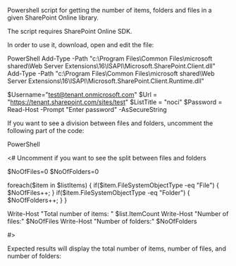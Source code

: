 Powershell script for getting the number of items, folders and files in a given SharePoint Online library.

 

The script requires SharePoint Online SDK.

 

In order to use it, download, open and edit the file:

 

PowerShell
Add-Type -Path "c:\Program Files\Common Files\microsoft shared\Web Server Extensions\16\ISAPI\Microsoft.SharePoint.Client.dll"   
Add-Type -Path "c:\Program Files\Common Files\microsoft shared\Web Server Extensions\16\ISAPI\Microsoft.SharePoint.Client.Runtime.dll"   
  
 
 
 $Username="test@tenant.onmicrosoft.com" 
 $Url = "https://tenant.sharepoint.com/sites/test" 
 $ListTitle = "noci" 
 $Password = Read-Host -Prompt "Enter password" -AsSecureString
 
 

If you want to see a division between files and folders, uncomment the following part of the code:

 

PowerShell
   
<# Uncomment if you want to see the split between files and folders   
   
  $NoOfFiles=0 
  $NoOfFolders=0 
 
  foreach($item in $listItems) 
  { 
    if($item.FileSystemObjectType -eq "File") 
    { 
        $NoOfFiles++; 
    } 
    if($item.FileSystemObjectType -eq "Folder") 
    { 
        $NoOfFolders++; 
    } 
  } 
   
  Write-Host "Total number of items: " $list.ItemCount 
  Write-Host "Number of files:" $NoOfFiles 
  Write-Host "Number of folders:" $NoOfFolders  
        
  #>
 
Expected results will display the total number of items, number of files, and number of folders:

 
